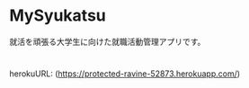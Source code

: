 # MySyukatsu

就活を頑張る大学生に向けた就職活動管理アプリです。

# 

herokuURL: (https://protected-ravine-52873.herokuapp.com/)
